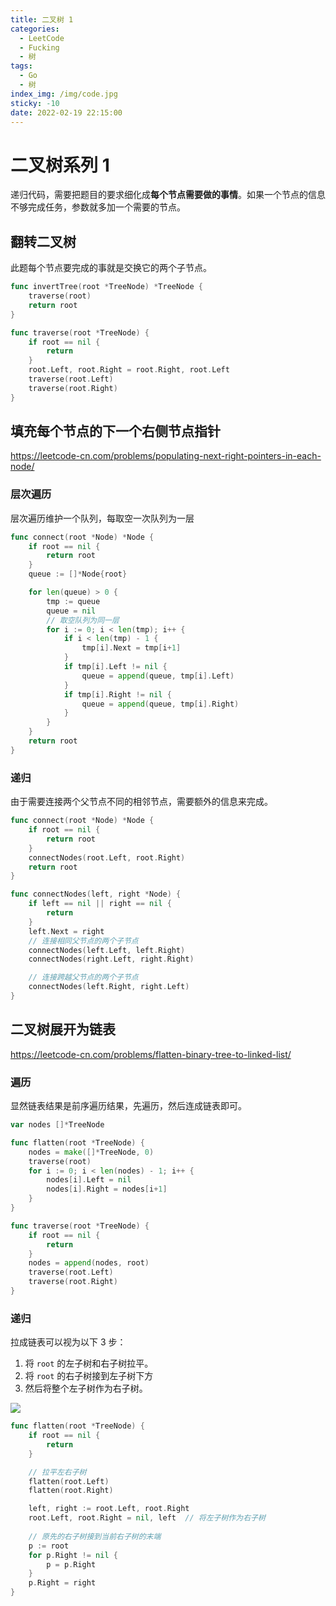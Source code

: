 ```yaml
---
title: 二叉树 1
categories:
  - LeetCode
  - Fucking
  - 树
tags:
  - Go
  - 树
index_img: /img/code.jpg
sticky: -10
date: 2022-02-19 22:15:00
---
```


# 二叉树系列 1

递归代码，需要把题目的要求细化成**每个节点需要做的事情**。如果一个节点的信息不够完成任务，参数就多加一个需要的节点。

## 翻转二叉树

此题每个节点要完成的事就是交换它的两个子节点。

```go
func invertTree(root *TreeNode) *TreeNode {
    traverse(root)
    return root
}

func traverse(root *TreeNode) {
    if root == nil {
        return
    }
    root.Left, root.Right = root.Right, root.Left
    traverse(root.Left)
    traverse(root.Right)
}
```

## 填充每个节点的下一个右侧节点指针

https://leetcode-cn.com/problems/populating-next-right-pointers-in-each-node/

### 层次遍历

层次遍历维护一个队列，每取空一次队列为一层

```go
func connect(root *Node) *Node {
    if root == nil {
        return root
    }
	queue := []*Node{root}

    for len(queue) > 0 {
        tmp := queue
        queue = nil
        // 取空队列为同一层
        for i := 0; i < len(tmp); i++ {
            if i < len(tmp) - 1 { 
                tmp[i].Next = tmp[i+1]
            }
            if tmp[i].Left != nil {
                queue = append(queue, tmp[i].Left)
            }
            if tmp[i].Right != nil {
                queue = append(queue, tmp[i].Right)
            }
        }
    }
    return root
}
```

### 递归

由于需要连接两个父节点不同的相邻节点，需要额外的信息来完成。

```go
func connect(root *Node) *Node {
    if root == nil {
        return root
    }
    connectNodes(root.Left, root.Right)
    return root
}

func connectNodes(left, right *Node) {
    if left == nil || right == nil {
        return 
    }
    left.Next = right
    // 连接相同父节点的两个子节点
    connectNodes(left.Left, left.Right)
    connectNodes(right.Left, right.Right)

    // 连接跨越父节点的两个子节点
    connectNodes(left.Right, right.Left)
}
```

## 二叉树展开为链表

https://leetcode-cn.com/problems/flatten-binary-tree-to-linked-list/

### 遍历

显然链表结果是前序遍历结果，先遍历，然后连成链表即可。

```go
var nodes []*TreeNode

func flatten(root *TreeNode) {
    nodes = make([]*TreeNode, 0)
    traverse(root)
    for i := 0; i < len(nodes) - 1; i++ {
        nodes[i].Left = nil
        nodes[i].Right = nodes[i+1]
    }
}

func traverse(root *TreeNode) {
    if root == nil {
        return
    }
    nodes = append(nodes, root)
    traverse(root.Left)
    traverse(root.Right)
}
```

### 递归

拉成链表可以视为以下 3 步：

1. 将 `root` 的左子树和右子树拉平。
2. 将 `root` 的右子树接到左子树下方
3. 然后将整个左子树作为右子树。

![](https://labuladong.gitee.io/algo/images/%e4%ba%8c%e5%8f%89%e6%a0%91%e7%b3%bb%e5%88%97/2.jpeg)

```go
func flatten(root *TreeNode) {
    if root == nil {
        return
    }

    // 拉平左右子树
    flatten(root.Left)
    flatten(root.Right)

    left, right := root.Left, root.Right
    root.Left, root.Right = nil, left  // 将左子树作为右子树
    
    // 原先的右子树接到当前右子树的末端
    p := root
    for p.Right != nil {
        p = p.Right
    }
    p.Right = right
}
```